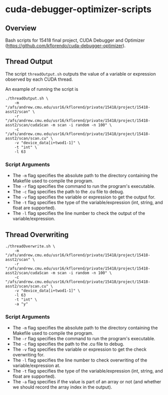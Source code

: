 # cuda-debugger-optimizer-scripts

## Overview

Bash scripts for 15418 final project, CUDA Debugger and Optimizer (https://github.com/kflorendo/cuda-debugger-optimizer).

## Thread Output

The script `threadOutput.sh` outputs the value of a variable or expression observed by each CUDA thread.

An example of running the script is
```
./threadOutput.sh \
    -m "/afs/andrew.cmu.edu/usr16/kflorend/private/15418/project/15418-asst2/scan" \
    -r "/afs/andrew.cmu.edu/usr16/kflorend/private/15418/project/15418-asst2/scan/cudaScan -m scan -i random -n 100" \
    -c "/afs/andrew.cmu.edu/usr16/kflorend/private/15418/project/15418-asst2/scan/scan.cu" \
    -v "device_data[i+twod1-1]" \
    -t "int" \
    -l 63
```

### Script Arguments

* The `-m` flag specifies the absolute path to the directory containing the Makefile used to compile the program.
* The `-r` flag specifies the command to run the program's executable.
* The `-c` flag specifies the path to the .cu file to debug.
* The `-v` flag specifies the variable or expression to get the output for.
* The `-t` flag specifies the type of the variable/expression (int, string, and float are supported).
* The `-l` flag specifies the line number to check the output of the variable/expression.

## Thread Overwriting

```
./threadOverwrite.sh \
    -m "/afs/andrew.cmu.edu/usr16/kflorend/private/15418/project/15418-asst2/scan" \
    -r "/afs/andrew.cmu.edu/usr16/kflorend/private/15418/project/15418-asst2/scan/cudaScan -m scan -i random -n 100" \
    -c "/afs/andrew.cmu.edu/usr16/kflorend/private/15418/project/15418-asst2/scan/scan.cu" \
    -v "device_data[i+twod1-1]" \
    -l 63
    -t "int" \
    -a "y"
```

### Script Arguments

* The `-m` flag specifies the absolute path to the directory containing the Makefile used to compile the program.
* The `-r` flag specifies the command to run the program's executable.
* The `-c` flag specifies the path to the .cu file to debug.
* The `-v` flag specifies the variable or expression to get the check overwriting for.
* The `-l` flag specifies the line number to check overwriting of the variable/expression at.
* The `-t` flag specifies the type of the variable/expression (int, string, and float are supported).
* The `-a` flag specifies if the value is part of an array or not (and whether we should record the array index in the output).
